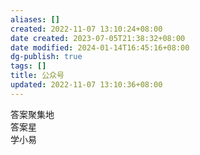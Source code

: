 ```yaml
---
aliases: []
created: 2022-11-07 13:10:24+08:00
date created: 2023-07-05T21:38:32+08:00
date modified: 2024-01-14T16:45:16+08:00
dg-publish: true
tags: []
title: 公众号
updated: 2022-11-07 13:10:36+08:00
---
```


答案聚集地  
答案星  
学小易